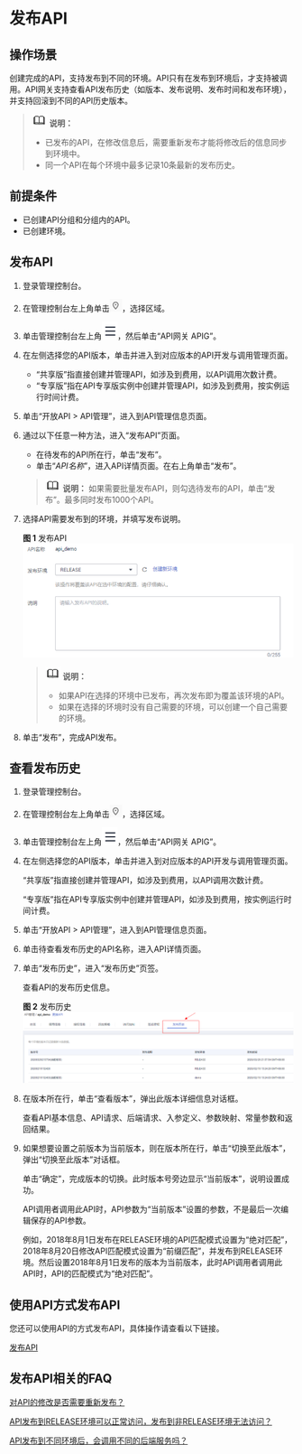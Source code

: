 # 发布API<a name="ZH-CN_TOPIC_0000001188957141"></a>

## 操作场景<a name="zh-cn_topic_0000001174496993_zh-cn_topic_0080103325_section25971517509"></a>

创建完成的API，支持发布到不同的环境。API只有在发布到环境后，才支持被调用。API网关支持查看API发布历史（如版本、发布说明、发布时间和发布环境），并支持回滚到不同的API历史版本。

>![](public_sys-resources/icon-note.gif) **说明：** 
>-   已发布的API，在修改信息后，需要重新发布才能将修改后的信息同步到环境中。
>-   同一个API在每个环境中最多记录10条最新的发布历史。

## 前提条件<a name="zh-cn_topic_0000001174496993_zh-cn_topic_0080103325_section1678010231609"></a>

-   已创建API分组和分组内的API。
-   已创建环境。

## 发布API<a name="zh-cn_topic_0000001174496993_zh-cn_topic_0080103325_section1929412566340"></a>

1.  登录管理控制台。
2.  在管理控制台左上角单击![](figures/icon-region.png)，选择区域。
3.  单击管理控制台左上角![](figures/zh-cn_image_0000001191951631.png)，然后单击“API网关 APIG”。
4.  在左侧选择您的API版本，单击并进入到对应版本的API开发与调用管理页面。
    -   “共享版”指直接创建并管理API，如涉及到费用，以API调用次数计费。
    -   “专享版”指在API专享版实例中创建并管理API，如涉及到费用，按实例运行时间计费。

5.  单击“开放API \> API管理”，进入到API管理信息页面。
6.  通过以下任意一种方法，进入“发布API”页面。

    -   在待发布的API所在行，单击“发布”。
    -   单击“_API名称_”，进入API详情页面。在右上角单击“发布”。

    >![](public_sys-resources/icon-note.gif) **说明：** 
    >如果需要批量发布API，则勾选待发布的API，单击“发布”。最多同时发布1000个API。

7.  选择API需要发布到的环境，并填写发布说明。

    **图 1**  发布API<a name="zh-cn_topic_0000001174496993_zh-cn_topic_0080103325_zh-cn_topic_0085245354_fig207591745123514"></a>  
    ![](figures/发布API.png "发布API")

    >![](public_sys-resources/icon-note.gif) **说明：** 
    >-   如果API在选择的环境中已发布，再次发布即为覆盖该环境的API。
    >-   如果在选择的环境时没有自己需要的环境，可以创建一个自己需要的环境。

8.  单击“发布”，完成API发布。

## 查看发布历史<a name="zh-cn_topic_0000001174496993_zh-cn_topic_0080103325_section10650536947"></a>

1.  登录管理控制台。
2.  在管理控制台左上角单击![](figures/icon-region.png)，选择区域。
3.  单击管理控制台左上角![](figures/zh-cn_image_0000001145871964.png)，然后单击“API网关 APIG”。
4.  在左侧选择您的API版本，单击并进入到对应版本的API开发与调用管理页面。

    “共享版”指直接创建并管理API，如涉及到费用，以API调用次数计费。

    “专享版”指在API专享版实例中创建并管理API，如涉及到费用，按实例运行时间计费。

5.  单击“开放API \> API管理”，进入到API管理信息页面。
6.  单击待查看发布历史的API名称，进入API详情页面。
7.  单击“发布历史”，进入“发布历史”页签。

    查看API的发布历史信息。

    **图 2**  发布历史<a name="zh-cn_topic_0000001174496993_zh-cn_topic_0080103325_zh-cn_topic_0085245354_fig7798199193713"></a>  
    ![](figures/发布历史.png "发布历史")

8.  在版本所在行，单击“查看版本”，弹出此版本详细信息对话框。

    查看API基本信息、API请求、后端请求、入参定义、参数映射、常量参数和返回结果。

9.  如果想要设置之前版本为当前版本，则在版本所在行，单击“切换至此版本”，弹出“切换至此版本”对话框。

    单击“确定”，完成版本的切换。此时版本号旁边显示“当前版本”，说明设置成功。

    API调用者调用此API时，API参数为“当前版本”设置的参数，不是最后一次编辑保存的API参数。

    例如，2018年8月1日发布在RELEASE环境的API匹配模式设置为“绝对匹配”，2018年8月20日修改API匹配模式设置为“前缀匹配”，并发布到RELEASE环境。然后设置2018年8月1日发布的版本为当前版本，此时API调用者调用此API时，API的匹配模式为“绝对匹配”。


## 使用API方式发布API<a name="zh-cn_topic_0000001174496993_zh-cn_topic_0080103325_section3489181719511"></a>

您还可以使用API的方式发布API，具体操作请查看以下链接。

[发布API](https://support.huaweicloud.com/api-apig/CreateOrDeletePublishRecordForApiV2.html)

## 发布API相关的FAQ<a name="zh-cn_topic_0000001174496993_zh-cn_topic_0080103325_section11408515511"></a>

[对API的修改是否需要重新发布？](https://support.huaweicloud.com/apig_faq/apig-faq-180307002.html)

[API发布到RELEASE环境可以正常访问，发布到非RELEASE环境无法访问？](https://support.huaweicloud.com/apig_faq/apig-faq-180606011.html)

[API发布到不同环境后，会调用不同的后端服务吗？](https://support.huaweicloud.com/apig_faq/apig-faq-181016019.html)

